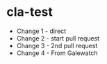 # cla-test

* Change 1 - direct
* Change 2 - start pull request
* Change 3 - 2nd pull request
* Change 4 - From Galewatch
